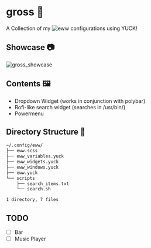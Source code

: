 # gross 🤢
A Collection of my ![eww](https://www.github.com/elkowar/eww/) configurations using YUCK!

## Showcase 📷
![gross_showcase](https://user-images.githubusercontent.com/57213270/140309158-e65cbc1d-f3a8-4aec-848c-eef800de3364.png)


## Contents 🖼
- Dropdown Widget (works in conjunction with polybar)
- Rofi-like search widget (searches in /usr/bin/)
- Powermenu

## Directory Structure 📁
```bash
~/.config/eww/
├── eww.scss
├── eww_variables.yuck
├── eww_widgets.yuck
├── eww_windows.yuck
├── eww.yuck
└── scripts
    ├── search_items.txt
    └── search.sh

1 directory, 7 files
```

## TODO
- [ ] Bar
- [ ] Music Player
